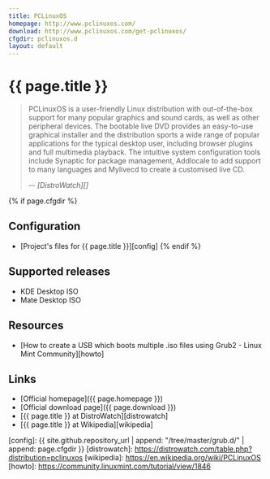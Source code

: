 ```yaml
---
title: PCLinuxOS
homepage: http://www.pclinuxos.com/
download: http://www.pclinuxos.com/get-pclinuxos/
cfgdir: pclinuxos.d
layout: default
---
```


# {{ page.title }}

> PCLinuxOS is a user-friendly Linux distribution with out-of-the-box support
> for many popular graphics and sound cards, as well as other peripheral
> devices. The bootable live DVD provides an easy-to-use graphical installer and
> the distribution sports a wide range of popular applications for the typical
> desktop user, including browser plugins and full multimedia playback. The
> intuitive system configuration tools include Synaptic for package management,
> Addlocale to add support to many languages and Mylivecd to create a customised
> live CD.
>
> -- <cite markdown="1">[DistroWatch][]</cite>


{% if page.cfgdir %}
## Configuration

- [Project's files for {{ page.title }}][config]
{% endif %}


## Supported releases

- KDE Desktop ISO
- Mate Desktop ISO


## Resources

- [How to create a USB which boots multiple .iso files using Grub2 - Linux Mint Community][howto]


## Links

- [Official homepage]({{ page.homepage }})
- [Official download page]({{ page.download }})
- [{{ page.title }} at DistroWatch][distrowatch]
- [{{ page.title }} at Wikipedia][wikipedia]


[config]: {{ site.github.repository_url | append: "/tree/master/grub.d/" | append: page.cfgdir }}
[distrowatch]: https://distrowatch.com/table.php?distribution=pclinuxos
[wikipedia]: https://en.wikipedia.org/wiki/PCLinuxOS
[howto]: https://community.linuxmint.com/tutorial/view/1846
